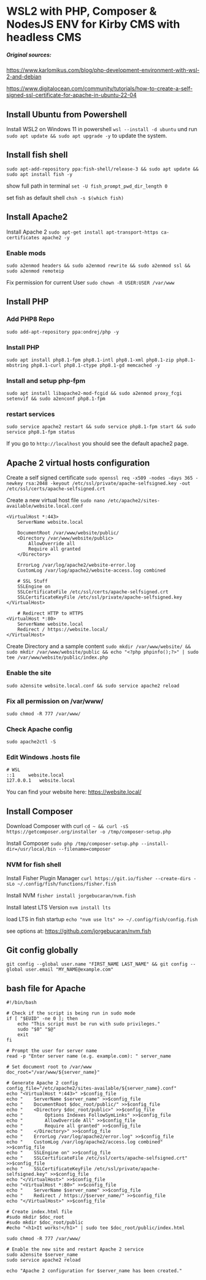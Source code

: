 # WSL2 with PHP, Composer & NodesJS ENV for Kirby CMS with headless CMS

##### Original sources:

https://www.karlomikus.com/blog/php-development-environment-with-wsl-2-and-debian

https://www.digitalocean.com/community/tutorials/how-to-create-a-self-signed-ssl-certificate-for-apache-in-ubuntu-22-04

## Install Ubuntu from Powershell

Install WSL2 on Windows 11 in powershell `wsl --install -d ubuntu` und run `sudo apt update && sudo apt upgrade -y` to update the system.

## Install fish shell

`sudo apt-add-repository ppa:fish-shell/release-3 && sudo apt update && sudo apt install fish -y`

show full path in terminal `set -U fish_prompt_pwd_dir_length 0`

set fish as default shell `chsh -s $(which fish)`

## Install Apache2

Install Apache 2 `sudo apt-get install apt-transport-https ca-certificates apache2 -y`

### Enable mods

`sudo a2enmod headers && sudo a2enmod rewrite && sudo a2enmod ssl && sudo a2enmod remoteip`

Fix permission for current User
`sudo chown -R USER:USER /var/www`

## Install PHP

### Add PHP8 Repo

`sudo add-apt-repository ppa:ondrej/php -y`

### Install PHP

`sudo apt install php8.1-fpm php8.1-intl php8.1-xml php8.1-zip php8.1-mbstring php8.1-curl php8.1-ctype php8.1-gd memcached -y`

### Install and setup php-fpm

`sudo apt install libapache2-mod-fcgid && sudo a2enmod proxy_fcgi setenvif && sudo a2enconf php8.1-fpm`

### restart services

`sudo service apache2 restart && sudo service php8.1-fpm start && sudo service php8.1-fpm status`

If you go to `http://localhost` you should see the default apache2 page.

## Apache 2 virtual hosts configuration

Create a self signed certificate
`sudo openssl req -x509 -nodes -days 365 -newkey rsa:2048 -keyout /etc/ssl/private/apache-selfsigned.key -out /etc/ssl/certs/apache-selfsigned.crt`

Create a new virtual host file `sudo nano /etc/apache2/sites-available/website.local.conf`

    <VirtualHost *:443>
        ServerName website.local

        DocumentRoot /var/www/website/public/
        <Directory /var/www/website/public>
            AllowOverride all
            Require all granted
        </Directory>

        ErrorLog /var/log/apache2/website-error.log
        CustomLog /var/log/apache2/website-access.log combined

        # SSL Stuff
        SSLEngine on
        SSLCertificateFile /etc/ssl/certs/apache-selfsigned.crt
        SSLCertificateKeyFile /etc/ssl/private/apache-selfsigned.key
    </VirtualHost>

        # Redirect HTTP to HTTPS
    <VirtualHost *:80>
        ServerName website.local
        Redirect / https://website.local/
    </VirtualHost>

Create Directory and a sample content `sudo mkdir /var/www/website/ && sudo mkdir /var/www/website/public && echo "<?php phpinfo();?>" | sudo tee /var/www/website/public/index.php`

### Enable the site

`sudo a2ensite website.local.conf && sudo service apache2 reload`

### Fix all permission on /var/www/

`sudo chmod -R 777 /var/www/`

### Check Apache config

`sudo apache2ctl -S`

### Edit Windows .hosts file

    # WSL
    ::1	    website.local
    127.0.0.1   website.local

You can find your website here: https://website.local/

## Install Composer

Download Composer with curl
`cd ~ && curl -sS https://getcomposer.org/installer -o /tmp/composer-setup.php`

Install Composer
`sudo php /tmp/composer-setup.php --install-dir=/usr/local/bin --filename=composer`

### NVM for fish shell

Install Fisher Plugin Manager
`curl https://git.io/fisher --create-dirs -sLo ~/.config/fish/functions/fisher.fish`

Install NVM
`fisher install jorgebucaran/nvm.fish`

Install latest LTS Version
`nvm install lts`

load LTS in fish startup `echo "nvm use lts" >> ~/.config/fish/config.fish`

see options at: https://github.com/jorgebucaran/nvm.fish

## Git config globally

`git config --global user.name "FIRST_NAME LAST_NAME" && git config --global user.email "MY_NAME@example.com"`

## bash file for Apache

    #!/bin/bash

    # Check if the script is being run in sudo mode
    if [ "$EUID" -ne 0 ]; then
        echo "This script must be run with sudo privileges."
        sudo "$0" "$@"
        exit
    fi

    # Prompt the user for server name
    read -p "Enter server name (e.g. example.com): " server_name

    # Set document root to /var/www
    doc_root="/var/www/${server_name}"

    # Generate Apache 2 config
    config_file="/etc/apache2/sites-available/${server_name}.conf"
    echo "<VirtualHost *:443>" >$config_file
    echo "    ServerName $server_name" >>$config_file
    echo "    DocumentRoot $doc_root/public/" >>$config_file
    echo "    <Directory $doc_root/public>" >>$config_file
    echo "        Options Indexes FollowSymLinks" >>$config_file
    echo "        AllowOverride All" >>$config_file
    echo "        Require all granted" >>$config_file
    echo "    </Directory>" >>$config_file
    echo "    ErrorLog /var/log/apache2/error.log" >>$config_file
    echo "    CustomLog /var/log/apache2/access.log combined" >>$config_file
    echo "    SSLEngine on" >>$config_file
    echo "    SSLCertificateFile /etc/ssl/certs/apache-selfsigned.crt" >>$config_file
    echo "    SSLCertificateKeyFile /etc/ssl/private/apache-selfsigned.key" >>$config_file
    echo "</VirtualHost>" >>$config_file
    echo "<VirtualHost *:80>" >>$config_file
    echo "    ServerName $server_name" >>$config_file
    echo "    Redirect / https://$server_name/" >>$config_file
    echo "</VirtualHost>" >>$config_file

    # Create index.html file
    #sudo mkdir $doc_root
    #sudo mkdir $doc_root/public
    #echo "<h1>It works!</h1>" | sudo tee $doc_root/public/index.html

    sudo chmod -R 777 /var/www/

    # Enable the new site and restart Apache 2 service
    sudo a2ensite $server_name
    sudo service apache2 reload

    echo "Apache 2 configuration for $server_name has been created."

